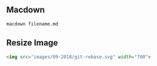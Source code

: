 ## Macdown

```bash
macdown filename.md
```

## Resize Image

```html
<img src="images/09-2018/git-rebase.svg" width="700">
```
